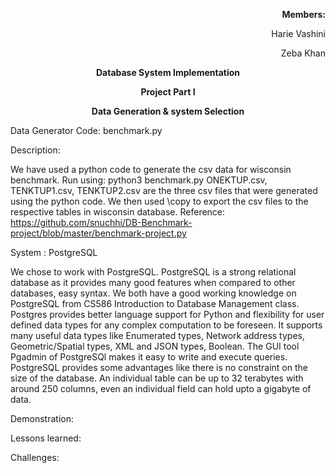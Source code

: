                                                                                   
                                                    
<p align= "right"> <b> Members:</b></p>
<p align= "right"> Harie Vashini </p>
<p align= "right"> Zeba Khan </p>

   <p align= "center"> <b> Database System Implementation</b></p>
   <p align= "center"> <b> Project Part I </b></p>
   <p align= "center"> <b>Data Generation & system Selection </b> </p>

Data Generator Code: benchmark.py

Description:

We have used a python code to generate the csv data for wisconsin benchmark.
Run using: python3 benchmark.py
ONEKTUP.csv, TENKTUP1.csv, TENKTUP2.csv are the three csv files that were generated using the python code.
We then used \copy to export the csv files to the respective tables in wisconsin database.
Reference: https://github.com/snuchhi/DB-Benchmark-project/blob/master/benchmark-project.py

System : PostgreSQL

We chose to work with PostgreSQL. PostgreSQL is a strong relational database as it provides many good features when compared to other databases, easy syntax. We both have a good working knowledge on PostgreSQL from CS586 Introduction to Database Management class. Postgres provides better language support for Python and flexibility for user defined data types for any complex computation to be foreseen. It supports many useful data types like Enumerated types, Network address types, Geometric/Spatial types, XML and JSON types, Boolean. The GUI tool Pgadmin of PostgreSQl makes it easy to write and execute queries. PostgreSQL provides some advantages like there is no constraint on the size of the database. An individual table can be up to 32 terabytes with around 250 columns, even an individual field can hold upto a gigabyte of data. 


Demonstration:

Lessons learned:

Challenges: 

